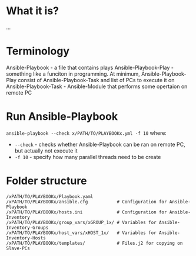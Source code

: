 # What it is?

...









# Terminology

Ansible-Playbook - a file that contains plays
Ansible-Playbook-Play - something like a funciton in programming. At minimum, Ansible-Playbook-Play consist of Ansible-Playbook-Task and list of PCs to execute it on
Ansible-Playbook-Task - Ansible-Module that performs some opertaion on remote PC









# Run Ansible-Playbook

`ansible-playbook --check x/PATH/TO/PLAYBOOKx.yml -f 10` where:
* `--check` - checks whether Ansible-Playbook can be ran on remote PC, but actually not execute it
* `-f 10` - specify how many parallel threads need to be create









# Folder structure

```
/xPATH/TO/PLAYBOOKx/Playbook.yaml
/xPATH/TO/PLAYBOOKx/ansible.cfg           # Configuration for Ansible-Playbook
/xPATH/TO/PLAYBOOKx/hosts.ini             # Configuration for Ansible-Inventory
/xPATH/TO/PLAYBOOKx/group_vars/xGROUP_1x/ # Variables for Ansible-Inventory-Groups
/xPATH/TO/PLAYBOOKx/host_vars/xHOST_1x/   # Variables for Ansible-Inventory-Hosts
/xPATH/TO/PLAYBOOKx/templates/            # Files.j2 for copying on Slave-PCs
```